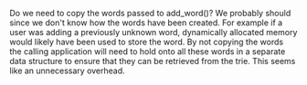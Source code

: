 Do we need to copy the words passed to add_word()? We probably should since we
don't know how the words have been created. For example if a user was adding a
previously unknown word, dynamically allocated memory would likely have been
used to store the word. By not copying the words the calling application will
need to hold onto all these words in a separate data structure to ensure that
they can be retrieved from the trie. This seems like an unnecessary overhead.
